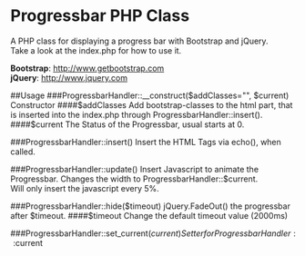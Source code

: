 Progressbar PHP Class
======================

A PHP class for displaying a progress bar with Bootstrap and jQuery.  
Take a look at the index.php for how to use it.

**Bootstrap**:
http://www.getbootstrap.com  
**jQuery**: http://www.jquery.com

##Usage
###ProgressbarHandler::__construct($addClasses="", $current)
Constructor
####$addClasses
Add bootstrap-classes to the html part, that is inserted into the index.php through ProgressbarHandler::insert().
####$current
The Status of the Progressbar, usual starts at 0.

###ProgressbarHandler::insert()
Insert the HTML Tags via echo(), when called.

###ProgressbarHandler::update()
Insert Javascript to animate the Progressbar. Changes the width to ProgressbarHandler::$current.  
Will only insert the javascript every 5%.

###ProgressbarHandler::hide($timeout)
jQuery.FadeOut() the progressbar after $timeout.
####$timeout
Change the default timeout value (2000ms)

###ProgressbarHandler::set_current($current)
Setter for ProgressbarHandler::$current
